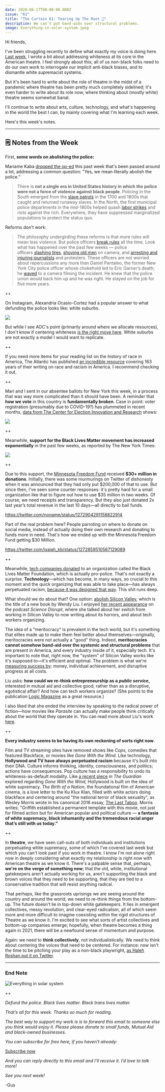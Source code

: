 ```yaml
---
date: 2020-06-17T00:00:00.000Z
issue: "61"
title: "The Curtain 61: Tearing Up The Root 🌳"
description: We can't put band-aids over structural problems.
image: Everything-in-solar-system.jpeg
---
```



Hi friends,

I've been struggling recently to define what exactly my voice is doing here. [Last week](https://guscuddy.substack.com/p/the-curtain-60-whiteness-and-anti), I wrote a bit about addressing whiteness at its core in the American theatre. I feel strongly about this; all of us non-black folks need to do our own work to interrogate our implicit anti-black biases, and to dismantle white supremacist systems.

But it's been hard to write about the role of theatre in the midst of a pandemic where theatre has been pretty much completely sidelined; it's even harder to write about its role now, where thinking about (mostly white) theatre seems somewhat banal.

I'll continue to write about arts, culture, technology, and what's happening in the world the best I can, by mainly covering what I'm learning each week.

Here's this week's notes.

---

## 🗒 Notes from the Week

First, **some words on abolishing the police:**

Mariame Kaba [dropped the op-ed](https://www.nytimes.com/2020/06/12/opinion/sunday/floyd-abolish-defund-police.html) this past week that's been passed around a lot, addressing a common question: "Yes, we mean literally abolish the police."

> There is **not a single era in United States history in which the police were not a force of violence against black people**. Policing in the South emerged from the [slave patrols](https://www.ncjrs.gov/App/Publications/abstract.aspx?ID=116023) in the 1700 and 1800s that caught and returned runaway slaves. In the North, the first municipal police departments in the mid-1800s helped quash [labor strikes](https://www.npr.org/2020/06/05/871083599/the-history-of-police-in-creating-social-order-in-the-u-s) and riots against the rich. Everywhere, they have suppressed marginalized populations to protect the status quo.

Reforms don't work:

> The philosophy undergirding these reforms is that more rules will mean less violence. But police officers [break rules](https://www.washingtonpost.com/national/protests-police-brutality-video/2020/06/05/a9e66568-a768-11ea-b473-04905b1af82b_story.html) all the time. Look what has happened over the past few weeks — police officers [slashing tires](https://www.npr.org/sections/live-updates-protests-for-racial-justice/2020/06/09/873110812/police-officers-slashed-car-tires-during-minneapolis-protests-police-agencies-sa), [shoving old men](https://www.nytimes.com/2020/06/05/us/buffalo-police-shove-protester-unrest.html) on camera, and [arresting and injuring journalists](https://www.nytimes.com/2020/06/01/business/media/reporters-protests-george-floyd.html) and protesters. These officers are not worried about repercussions any more than Daniel Pantaleo, the former New York City police officer whose chokehold led to Eric Garner’s death; he [waved](https://www.nydailynews.com/new-york/woman-stunned-video-didn-indict-chokehold-article-1.2037301) to a camera filming the incident. He knew that the police union would back him up and he was right. He stayed on the job for five more years.

++

On Instagram, Alexandria Ocasio-Cortez had a popular answer to what defunding the police looks like: white suburbs.

 ![](./c3302481-7d29-49e4-8387-145eee4a0dfb_1080x1920.png)

But while I see AOC's point (primarily around where we allocate resources), I don't know if centering whiteness [is the right move here](https://twitter.com/halehroshan/status/1272305235332149252). White suburbs are not exactly a model I would want to replicate.

++

If you need more items for your reading list on the history of race in America, The Atlantic has published [an incredible resource](https://www.theatlantic.com/education/archive/2020/06/atlantic-reader-race-and-racism-us/613057/) covering 163 years of their writing on race and racism in America. I recommend checking it out.

++

Mari and I sent in our absentee ballots for New York this week, in a process that was way more complicated than it should have been. A reminder that **how we vote** in this country is **fundamentally broken**. Case in point: voter registration (presumably due to COVID-19?) has plummeted in recent months, [data from The Center for Election Innovation and Research](https://electioninnovation.org/wp-content/uploads/2020/06/New_Voter_Registrations.pdf) shows:

 ![](./9543d94b-7c4f-4a4c-8c2d-0cdde84c5d5b_583x351.png)

++

Meanwhile, **support for the Black Lives Matter movement has increased exponentially** in the past few weeks, as reported by The New York Times:

 ![](./8c5ccc68-a9cd-4bf8-859a-dddf37f16694_1536x1153.png)

++

Due to this support, the [Minnesota Freedom Fund](https://minnesotafreedomfund.org/) received **$30+ million in donations**. Initially, there was some murmurings on Twitter of dishonesty when it was announced that they had only put $200,000 of that to use. But since then, I've seen some counter responses: it's pretty hard for a small organization like that to figure out how to use $35 million in two weeks. Of course, we need receipts and transparency. But they also just donated 2x last year’s total revenue in the last 10 days—all directly to bail funds.

https://twitter.com/noname/status/1272904291158822914

Part of the real problem here? People parroting on where to donate on social media, instead of actually doing their own research and donating to funds more in need. That's how we ended up with the Minnesota Freedom Fund getting $30 Million.

https://twitter.com/isaiah_kb/status/1272859510567129089

++

Meanwhile, [tech companies donated](https://www.buzzfeednews.com/article/ryanmac/black-lives-matter-foundation-unrelated-blm-donations) to an organization called the Black Lives Matter Foundation, which is actually pro-police. That's not exactly a surprise. **Technology**—which has become, in many ways, so crucial to this moment and the quick organizing that was able to take place—has always perpetuated racism, [because it was designed that way](https://www.technologyreview.com/2020/06/03/1002589/technology-perpetuates-racism-by-design-simulmatics-charlton-mcilwain). This shit runs deep.

What should we do about that? One option: [abolish Silicon Valley](https://www.amazon.com/dp/B07V9B4MC9/ref=dp-kindle-redirect?_encoding=UTF8&btkr=1), which is the title of a new book by Wendy Liu. I enjoyed [her recent appearance](https://www.listennotes.com/podcasts/science-disrupt/abolishing-silicon-valley-uBOkJi1nVMo/) on the podcast _Science Disrupt_, where she talked about her switch from working in Silicon Valley to now writing about its horrors, and about tech workers organizing.

The idea of a "meritocracy" is prevalent in the tech world, but it's something that elites made up to make them feel better about themselves—originally, meritocracies were not actually a "good" thing. Indeed, **meritocracies cannot somehow band-aid over the systemic and structural problems** that are present in America, and every industry inside of it, especially tech. It's important to note that, right now, the "system" of Silicon Valley works like it's supposed to—it's efficient and optimal. The problem is what we're [measuring success by](https://www.guscuddy.com/unprofitability): money, individual achievement, and disruptive progress at all costs.

Liu asks: **how could we re-think entrepreneurship as a** _**public service**_**,** interested in mutual aid and collective good, rather than as a disruptive, egotistical affair? And how can tech workers organize? (She points to the publication [Logic Magazine](https://logicmag.io/) as a great resource.)

I also liked that she ended the interview by speaking to the radical power of fiction—how movies like _Parasite_ can actually make people think critically about the world that they operate in. You can read more about Liu's work [here](https://dellsystem.me/about).

++

**Every industry seems to be having its own reckoning of sorts right now**.

Film and TV streaming sites have removed shows like _Cops_, comedies that featured Blackface, or movies like _Gone With the Wind_. Like technology, **Hollywood and TV have always perpetuated racism** because it's built into their DNA. Culture informs thinking, identity, consciousness, and politics; actions have consequences. Pop culture has a responsibility to undo its whiteness-as-default modality. Like [a recent piece](https://www.theguardian.com/film/2020/jun/13/gone-with-the-wind-hollywood-racism) in _The Guardian_ explored regarding _Gone With the Wind_, Hollywood is built on the idea of white supremacy. _The Birth of a Nation_, the foundational film of American cinema, is a love letter to the Ku Klux Klan, filled with white actors doing blackface and centering around "the national terror of black sexuality", as Wesley Morris wrote in his canonical 2016 essay, [The Last Taboo](https://www.nytimes.com/interactive/2016/10/30/magazine/black-male-sexuality-last-taboo.html). Morris writes: "Griffith established a permanent template with this movie, not just for filmed action but for American popular and political culture — **a fantasia of white supremacy, black inhumanity and the tremendous racial anger that’s still with us today."**

++

In **theatre**, we have seen call-outs of both individuals and institutions perpetuating white supremacy, some of which I've covered last week but which you can't look past if you work in theatre. I know I'm not alone right now in deeply considering what exactly my relationship is right now with American theatre as we know it. There's a palpable sense that, perhaps, **we're on the verge of something new**; that the old, white, institutional gatekeepers aren't actually working for us, aren't supporting the black and brown voices that they need to be supporting, that they are tied to a conservative tradition that will resist anything radical.

That perhaps, like the grassroots uprisings we are seeing around the country and around the world, we need to re-think things from the bottom-up. The future doesn't lie in top-down white gatekeepers. It lies in emergent collectives, messy revolution, and clear-eyed radicalism, all of which seem more and more difficult to imagine coexisting within the rigid structures of Theatre as we know it. I'm excited to see what sorts of artist collectives and bottom-up companies emerge; hopefully, when theatre becomes a thing again in 2021, there will be a newfound sense of momentum and purpose.

Again: we need to **think collectively**, not individualistically. We need to think about centering the voices that need to be centered. For instance: now isn't the time to be pitching your play as a non-black playwright, [as Haleh Roshan put it on Twitter](https://twitter.com/halehroshan/status/1272554196903100417).

---

### End Note

 ![Everything in solar system](./Everything-in-solar-system.jpeg)

++

_Defund the police. Black lives matter. Black trans lives matter._

_That’s all for this week. Thanks so much for reading._

_The best way to support my work is is to forward this email to someone else you think would enjoy it. Please please donate to small funds, Mutual Aid and black-owned businesses._ 

_You can subscribe for free here, if you haven’t already:_

[Subscribe now](https://guscuddy.substack.com/subscribe?)

_And you can reply directly to this email and I’ll receive it. I’d love to talk more!_

_See you next week!_

\-Gus